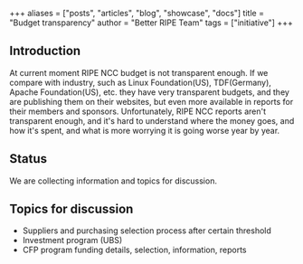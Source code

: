 +++
aliases = ["posts", "articles", "blog", "showcase", "docs"]
title = "Budget transparency"
author = "Better RIPE Team"
tags = ["initiative"]
+++

## Introduction

At current moment RIPE NCC budget is not transparent enough. If we compare with industry, such as Linux Foundation(US), TDF(Germany), Apache Foundation(US), etc. they have very transparent budgets, and they are publishing them on their websites, but even more available in reports for their members and sponsors. Unfortunately, RIPE NCC reports aren't transparent enough, and it's hard to understand where the money goes, and how it's spent, and what is more worrying it is going worse year by year.

## Status

We are collecting information and topics for discussion.

## Topics for discussion

- Suppliers and purchasing selection process after certain threshold
- Investment program (UBS)
- CFP program funding details, selection, information, reports

